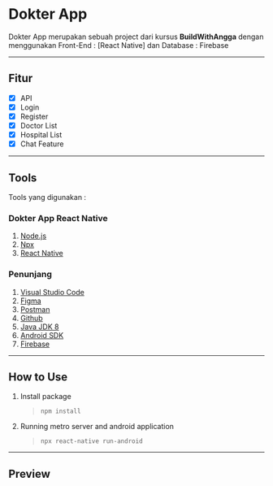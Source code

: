 # Dokter App
Dokter App merupakan sebuah project dari kursus **BuildWithAngga** dengan menggunakan Front-End : [React Native] dan Database : Firebase

---
## Fitur
- [x] API
- [x] Login
- [x] Register
- [x] Doctor List
- [x] Hospital List 
- [x] Chat Feature
---
## Tools
Tools yang digunakan :
### Dokter App React Native
1. [Node.js](https://nodejs.org/)
2. [Npx](https://www.npmjs.com/package/npx)
3. [React Native](https://reactnative.dev/)
### Penunjang
1. [Visual Studio Code](https://code.visualstudio.com/)
2. [Figma](https://www.figma.com/)
3. [Postman](https://www.postman.com/)
4. [Github](https://github.com/)
5. [Java JDK 8](https://www.oracle.com/java/technologies/javase/javase-jdk8-downloads.html)
6. [Android SDK](https://developer.android.com/studio)
7. [Firebase](https://console.firebase.google.com)
---
## How to Use
1. Install package
   > `npm install`
2. Running metro server and android application
   > `npx react-native run-android`
---
## Preview
<p align="center">
</p>
